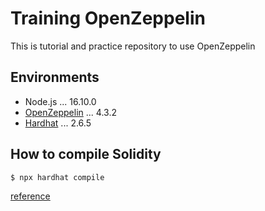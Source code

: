 # Training OpenZeppelin

This is tutorial and practice repository to use OpenZeppelin

## Environments

- Node.js ... 16.10.0
- [OpenZeppelin](https://docs.openzeppelin.com/openzeppelin/) ... 4.3.2
- [Hardhat](https://hardhat.org/) ... 2.6.5

## How to compile Solidity

```sh
$ npx hardhat compile
```

[reference](https://docs.openzeppelin.com/learn/developing-smart-contracts#compiling-solidity-source-code)

